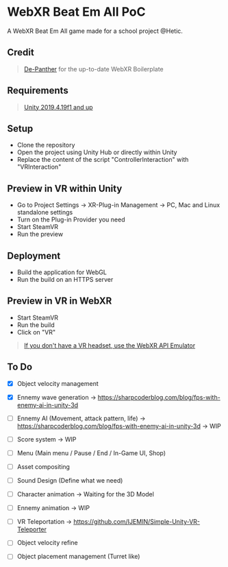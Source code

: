 WebXR Beat Em All PoC
===========

A WebXR Beat Em All game made for a school project @Hetic.

## Credit  

>[De-Panther](https://github.com/De-Panther/unity-webxr-export) for the up-to-date WebXR Boilerplate

## Requirements
>[Unity 2019.4.19f1 and up](https://unity3d.com/fr/unity/qa/lts-releases) 

## Setup
- Clone the repository
- Open the project using Unity Hub or directly within Unity
- Replace the content of the script "ControllerInteraction" with "VRInteraction"

## Preview in VR within Unity
- Go to Project Settings -> XR-Plug-in Management -> PC, Mac and Linux standalone settings
- Turn on the Plug-in Provider you need
- Start SteamVR
- Run the preview

## Deployment
- Build the application for WebGL
- Run the build on an HTTPS server

## Preview in VR in WebXR
- Start SteamVR
- Run the build
- Click on "VR"
>[If you don't have a VR headset, use the WebXR API Emulator](https://chrome.google.com/webstore/detail/webxr-api-emulator/mjddjgeghkdijejnciaefnkjmkafnnje)

## To Do
- [x] Object velocity management
- [x] Ennemy wave generation -> https://sharpcoderblog.com/blog/fps-with-enemy-ai-in-unity-3d
- [ ] Ennemy AI (Movement, attack pattern, life) -> https://sharpcoderblog.com/blog/fps-with-enemy-ai-in-unity-3d -> WIP
- [ ] Score system -> WIP
- [ ] Menu (Main menu / Pause / End / In-Game UI, Shop)
- [ ] Asset compositing
- [ ] Sound Design (Define what we need)
- [ ] Character animation -> Waiting for the 3D Model
- [ ] Ennemy animation -> WIP
- [ ] VR Teleportation -> https://github.com/IJEMIN/Simple-Unity-VR-Teleporter
- [ ] Object velocity refine
- [ ] Object placement management (Turret like)









